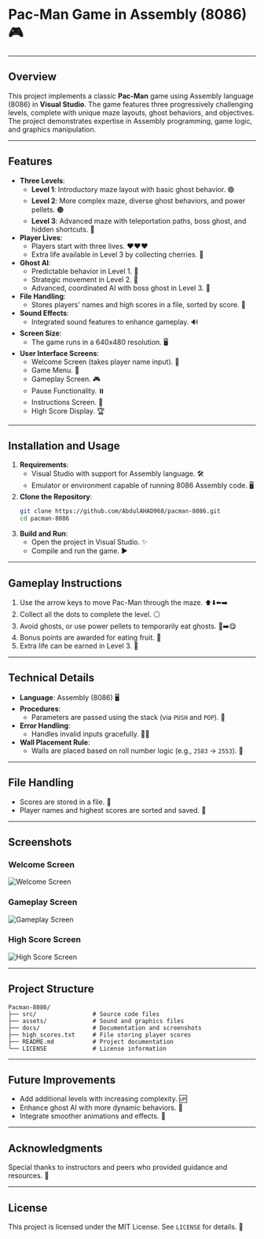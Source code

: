# Pac-Man Game in Assembly (8086) 🎮

---

## Overview
This project implements a classic **Pac-Man** game using Assembly language (8086) in **Visual Studio**. The game features three progressively challenging levels, complete with unique maze layouts, ghost behaviors, and objectives. The project demonstrates expertise in Assembly programming, game logic, and graphics manipulation.

---

## Features
- **Three Levels**:
  - **Level 1**: Introductory maze layout with basic ghost behavior. 🟢
  - **Level 2**: More complex maze, diverse ghost behaviors, and power pellets. 🟠
  - **Level 3**: Advanced maze with teleportation paths, boss ghost, and hidden shortcuts. 🔴
- **Player Lives**:
  - Players start with three lives. ❤️❤️❤️
  - Extra life available in Level 3 by collecting cherries. 🍒
- **Ghost AI**:
  - Predictable behavior in Level 1. 👻
  - Strategic movement in Level 2. 🎯
  - Advanced, coordinated AI with boss ghost in Level 3. 🧠
- **File Handling**:
  - Stores players' names and high scores in a file, sorted by score. 📁
- **Sound Effects**:
  - Integrated sound features to enhance gameplay. 🔊
- **Screen Size**:
  - The game runs in a 640x480 resolution. 🖥️
- **User Interface Screens**:
  - Welcome Screen (takes player name input). 🎉
  - Game Menu. 📜
  - Gameplay Screen. 🎮
  - Pause Functionality. ⏸️
  - Instructions Screen. 📖
  - High Score Display. 🏆

---

## Installation and Usage
1. **Requirements**:
   - Visual Studio with support for Assembly language. 🛠️
   - Emulator or environment capable of running 8086 Assembly code. 🖥️
2. **Clone the Repository**:
   ```bash
   git clone https://github.com/AbdulAHAD968/pacman-8086.git
   cd pacman-8086
   ```
3. **Build and Run**:
   - Open the project in Visual Studio. ✨
   - Compile and run the game. ▶️

---

## Gameplay Instructions
1. Use the arrow keys to move Pac-Man through the maze. ⬆️⬇️⬅️➡️
2. Collect all the dots to complete the level. ⚪
3. Avoid ghosts, or use power pellets to temporarily eat ghosts. 👻➡️😋
4. Bonus points are awarded for eating fruit. 🍎
5. Extra life can be earned in Level 3. 🍒

---

## Technical Details
- **Language**: Assembly (8086) 🖥️
- **Procedures**:
  - Parameters are passed using the stack (via `PUSH` and `POP`). 🧵
- **Error Handling**:
  - Handles invalid inputs gracefully. 🚫✅
- **Wall Placement Rule**:
  - Walls are placed based on roll number logic (e.g., `2583` → `2553`). 🧱

---

## File Handling
- Scores are stored in a file. 📂
- Player names and highest scores are sorted and saved. 🏅

---

## Screenshots
### Welcome Screen
![Welcome Screen](screenshots/welcome_screen.png)
### Gameplay Screen
![Gameplay Screen](screenshots/gameplay_screen.png)
### High Score Screen
![High Score Screen](screenshots/high_score_screen.png)

---

## Project Structure
```
Pacman-8086/
├── src/                # Source code files
├── assets/             # Sound and graphics files
├── docs/               # Documentation and screenshots
├── high_scores.txt     # File storing player scores
├── README.md           # Project documentation
└── LICENSE             # License information
```

---

## Future Improvements
- Add additional levels with increasing complexity. 🆙
- Enhance ghost AI with more dynamic behaviors. 🤖
- Integrate smoother animations and effects. 🌟

---

## Acknowledgments
Special thanks to instructors and peers who provided guidance and resources. 🙌

---

## License
This project is licensed under the MIT License. See `LICENSE` for details. 📜

